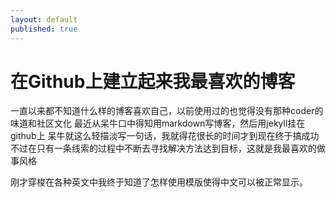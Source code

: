 ```yaml
---
layout: default
published: true
---
```


# 在Github上建立起来我最喜欢的博客

一直以来都不知道什么样的博客喜欢自己，以前使用过的也觉得没有那种coder的味道和社区文化
最近从呆牛口中得知用markdown写博客，然后用jekyll挂在github上
呆牛就这么轻描淡写一句话，我就得花很长的时间才到现在终于搞成功
不过在只有一条线索的过程中不断去寻找解决方法达到目标，这就是我最喜欢的做事风格

刚才穿梭在各种英文中我终于知道了怎样使用模版使得中文可以被正常显示。